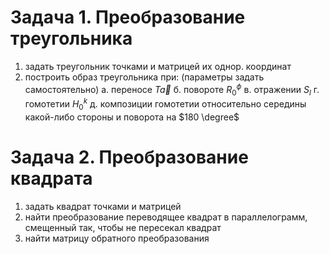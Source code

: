 # Задача 1. Преобразование треугольника
1. задать треугольник точками и матрицей их однор. координат
2. построить образ треугольника при: (параметры задать самостоятельно)
    а. переносе $T \vec{a}$
    б. повороте $R_{0}^{\phi}$
    в. отражении $S_l$
    г. гомотетии $H_{0}^{k}$
    д. композиции гомотетии относительно середины какой-либо стороны и поворота на $180 \degree$

# Задача 2. Преобразование квадрата
1. задать квадрат точками и матрицей
2. найти преобразование переводящее квадрат в параллелограмм, смещенный так, чтобы не пересекал квадрат
3. найти матрицу обратного преобразования
